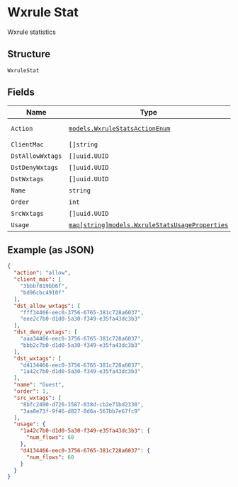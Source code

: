 
# Wxrule Stat

Wxrule statistics

## Structure

`WxruleStat`

## Fields

| Name | Type | Tags | Description |
|  --- | --- | --- | --- |
| `Action` | [`models.WxruleStatsActionEnum`](../../doc/models/wxrule-stats-action-enum.md) | Required | enum: `allow`, `block` |
| `ClientMac` | `[]string` | Required | - |
| `DstAllowWxtags` | `[]uuid.UUID` | Required | - |
| `DstDenyWxtags` | `[]uuid.UUID` | Required | - |
| `DstWxtags` | `[]uuid.UUID` | Required | - |
| `Name` | `string` | Required | - |
| `Order` | `int` | Required | - |
| `SrcWxtags` | `[]uuid.UUID` | Required | - |
| `Usage` | [`map[string]models.WxruleStatsUsageProperties`](../../doc/models/wxrule-stats-usage-properties.md) | Required | - |

## Example (as JSON)

```json
{
  "action": "allow",
  "client_mac": [
    "3bbbf819bb6f",
    "bd96cbc4910f"
  ],
  "dst_allow_wxtags": [
    "fff34466-eec0-3756-6765-381c728a6037",
    "eee2c7b0-d1d0-5a30-f349-e35fa43dc3b3"
  ],
  "dst_deny_wxtags": [
    "aaa34466-eec0-3756-6765-381c728a6037",
    "bbb2c7b0-d1d0-5a30-f349-e35fa43dc3b3"
  ],
  "dst_wxtags": [
    "d4134466-eec0-3756-6765-381c728a6037",
    "1a42c7b0-d1d0-5a30-f349-e35fa43dc3b3"
  ],
  "name": "Guest",
  "order": 1,
  "src_wxtags": [
    "8bfc2490-d726-3587-038d-cb2e71bd2330",
    "3aa8e73f-9f46-d827-8d6a-567bb7e67fc9"
  ],
  "usage": {
    "1a42c7b0-d1d0-5a30-f349-e35fa43dc3b3": {
      "num_flows": 60
    },
    "d4134466-eec0-3756-6765-381c728a6037": {
      "num_flows": 60
    }
  }
}
```

